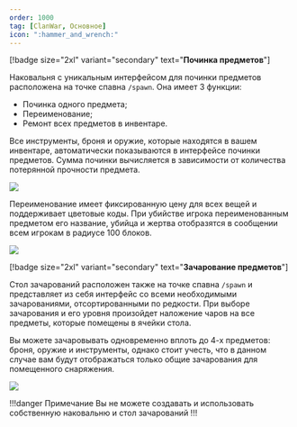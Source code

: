 ```yaml
---
order: 1000
tag: [ClanWar, Основное]
icon: ":hammer_and_wrench:"
---
```

[!badge size="2xl" variant="secondary" text="**Починка предметов**"]

Наковальня с уникальным интерфейсом для починки предметов расположена на точке спавна `/spawn`. Она имеет 3 функции: 

- Починка одного предмета; 
- Переименование; 
- Ремонт всех предметов в инвентаре. 

Все инструменты, броня и оружие, которые находятся в вашем инвентаре, автоматически показываются в интерфейсе починки предметов. Сумма починки вычисляется в зависимости от количества потерянной прочности предмета. 

![](https://imgur.com/y2u4FzC.png) 

Переименование имеет фиксированную цену для всех вещей и поддерживает цветовые коды. 
При убийстве игрока переименованным предметом его название, убийца и жертва отобразятся в сообщении всем игрокам в радиусе 100 блоков.

![](https://imgur.com/XOJXuvd.png)

[!badge size="2xl" variant="secondary" text="**Зачарование предметов**"]

Стол зачарований расположен также на точке спавна `/spawn` и представляет из себя интерфейс со всеми необходимыми зачарованиями, отсортированными по редкости. При выборе зачарования и его уровня произойдет наложение чаров на все предметы, которые помещены в ячейки стола.

Вы можете зачаровывать одновременно вплоть до 4-х предметов: броня, оружие и инструменты, однако стоит учесть, что в данном случае вам будут отображаться только общие зачарования для помещенного снаряжения.

![](https://imgur.com/ml7q3k1.png)

!!!danger Примечание
Вы не можете создавать и использовать собственную наковальню и стол зачарований
!!! 